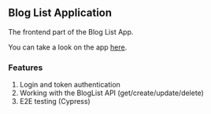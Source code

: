 ## Blog List Application

The frontend part of the Blog List App.

You can take a look on the app [here](https://crimson-shadow-3188.fly.dev/).
 
### Features
1. Login and token authentication
2. Working with the BlogList API (get/create/update/delete)
3. E2E testing (Cypress)

